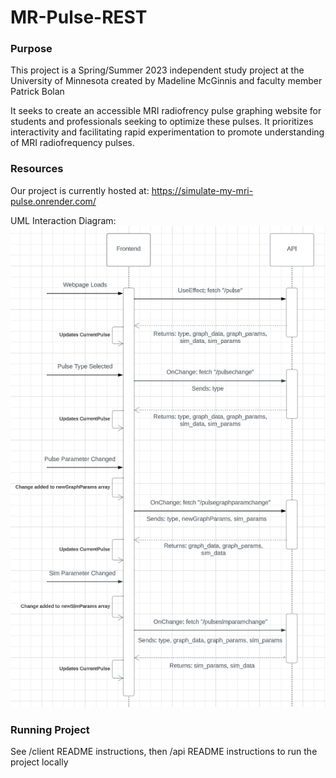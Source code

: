 # MR-Pulse-REST

### Purpose

This project is a Spring/Summer 2023 independent study project at the University of Minnesota created by Madeline McGinnis and faculty member Patrick Bolan

It seeks to create an accessible MRI radiofrency pulse graphing website for students and professionals seeking to optimize these pulses. It prioritizes interactivity and facilitating rapid experimentation to promote understanding of MRI radiofrequency pulses.

### Resources

Our project is currently hosted at: https://simulate-my-mri-pulse.onrender.com/

UML Interaction Diagram: 
![UMLDiagram](client/public/UMLDiagram.png)  


### Running Project

See /client README instructions, then /api README instructions to run the project locally
